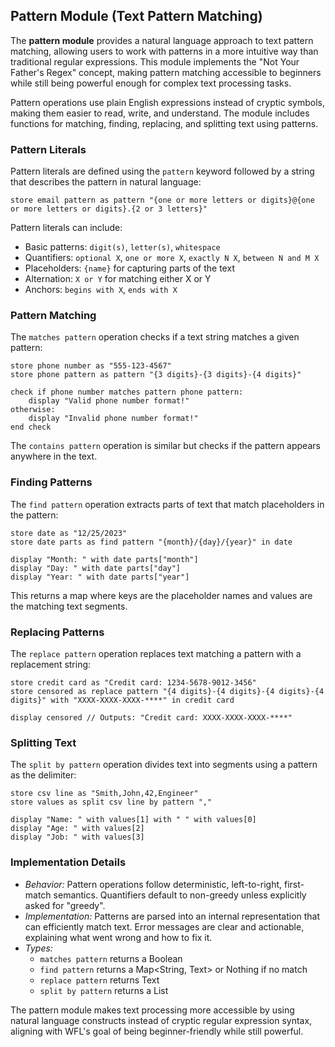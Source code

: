 ## Pattern Module (Text Pattern Matching)

The **pattern module** provides a natural language approach to text pattern matching, allowing users to work with patterns in a more intuitive way than traditional regular expressions. This module implements the "Not Your Father's Regex" concept, making pattern matching accessible to beginners while still being powerful enough for complex text processing tasks.

Pattern operations use plain English expressions instead of cryptic symbols, making them easier to read, write, and understand. The module includes functions for matching, finding, replacing, and splitting text using patterns.

### Pattern Literals

Pattern literals are defined using the `pattern` keyword followed by a string that describes the pattern in natural language:

```wfl
store email pattern as pattern "{one or more letters or digits}@{one or more letters or digits}.{2 or 3 letters}"
```

Pattern literals can include:
- Basic patterns: `digit(s)`, `letter(s)`, `whitespace`
- Quantifiers: `optional X`, `one or more X`, `exactly N X`, `between N and M X`
- Placeholders: `{name}` for capturing parts of the text
- Alternation: `X or Y` for matching either X or Y
- Anchors: `begins with X`, `ends with X`

### Pattern Matching

The `matches pattern` operation checks if a text string matches a given pattern:

```wfl
store phone number as "555-123-4567"
store phone pattern as pattern "{3 digits}-{3 digits}-{4 digits}"

check if phone number matches pattern phone pattern:
    display "Valid phone number format!"
otherwise:
    display "Invalid phone number format!"
end check
```

The `contains pattern` operation is similar but checks if the pattern appears anywhere in the text.

### Finding Patterns

The `find pattern` operation extracts parts of text that match placeholders in the pattern:

```wfl
store date as "12/25/2023"
store date parts as find pattern "{month}/{day}/{year}" in date

display "Month: " with date parts["month"]
display "Day: " with date parts["day"]
display "Year: " with date parts["year"]
```

This returns a map where keys are the placeholder names and values are the matching text segments.

### Replacing Patterns

The `replace pattern` operation replaces text matching a pattern with a replacement string:

```wfl
store credit card as "Credit card: 1234-5678-9012-3456"
store censored as replace pattern "{4 digits}-{4 digits}-{4 digits}-{4 digits}" with "XXXX-XXXX-XXXX-****" in credit card

display censored // Outputs: "Credit card: XXXX-XXXX-XXXX-****"
```

### Splitting Text

The `split by pattern` operation divides text into segments using a pattern as the delimiter:

```wfl
store csv line as "Smith,John,42,Engineer"
store values as split csv line by pattern ","

display "Name: " with values[1] with " " with values[0]
display "Age: " with values[2]
display "Job: " with values[3]
```

### Implementation Details

- *Behavior:* Pattern operations follow deterministic, left-to-right, first-match semantics. Quantifiers default to non-greedy unless explicitly asked for "greedy".
- *Implementation:* Patterns are parsed into an internal representation that can efficiently match text. Error messages are clear and actionable, explaining what went wrong and how to fix it.
- *Types:* 
  - `matches pattern` returns a Boolean
  - `find pattern` returns a Map<String, Text> or Nothing if no match
  - `replace pattern` returns Text
  - `split by pattern` returns a List<Text>

The pattern module makes text processing more accessible by using natural language constructs instead of cryptic regular expression syntax, aligning with WFL's goal of being beginner-friendly while still powerful.
